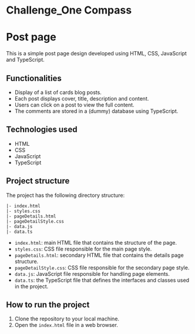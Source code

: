 # Challenge_One Compass

# Post page

This is a simple post page design developed using HTML, CSS, JavaScript and TypeScript.

## Functionalities

- Display of a list of cards blog posts.
- Each post displays cover, title, description and content.
- Users can click on a post to view the full content.
- The comments are stored in a (dummy) database using TypeScript.

## Technologies used

- HTML
- CSS
- JavaScript
- TypeScript

## Project structure

The project has the following directory structure:

```
|- index.html
|- styles.css
|- pageDetails.html
|- pageDetailStyle.css
|- data.js
|- data.ts

```

- `index.html`: main HTML file that contains the structure of the page.
- `styles.css`: CSS file responsible for the main page style.
- `pageDetails.html`: secondary HTML file that contains the details page structure.
- `pageDetailStyle.css`: CSS file responsible for the secondary page style.
- `data.js`: JavaScript file responsible for handling page elements.
- `data.ts`: the TypeScript file that defines the interfaces and classes used in the project.

## How to run the project

1. Clone the repository to your local machine.
2. Open the `index.html` file in a web browser.
